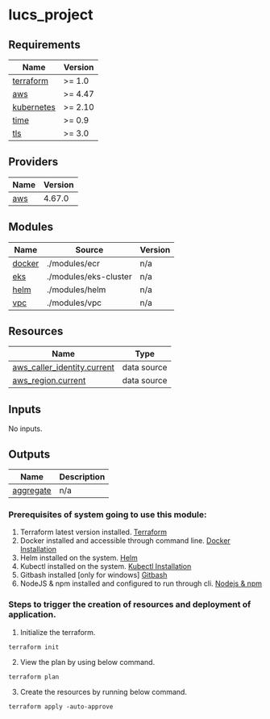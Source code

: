 # lucs_project<!-- BEGINNING OF PRE-COMMIT-TERRAFORM DOCS HOOK -->
## Requirements

| Name | Version |
|------|---------|
| <a name="requirement_terraform"></a> [terraform](#requirement\_terraform) | >= 1.0 |
| <a name="requirement_aws"></a> [aws](#requirement\_aws) | >= 4.47 |
| <a name="requirement_kubernetes"></a> [kubernetes](#requirement\_kubernetes) | >= 2.10 |
| <a name="requirement_time"></a> [time](#requirement\_time) | >= 0.9 |
| <a name="requirement_tls"></a> [tls](#requirement\_tls) | >= 3.0 |

## Providers

| Name | Version |
|------|---------|
| <a name="provider_aws"></a> [aws](#provider\_aws) | 4.67.0 |

## Modules

| Name | Source | Version |
|------|--------|---------|
| <a name="module_docker"></a> [docker](#module\_docker) | ./modules/ecr | n/a |
| <a name="module_eks"></a> [eks](#module\_eks) | ./modules/eks-cluster | n/a |
| <a name="module_helm"></a> [helm](#module\_helm) | ./modules/helm | n/a |
| <a name="module_vpc"></a> [vpc](#module\_vpc) | ./modules/vpc | n/a |

## Resources

| Name | Type |
|------|------|
| [aws_caller_identity.current](https://registry.terraform.io/providers/hashicorp/aws/latest/docs/data-sources/caller_identity) | data source |
| [aws_region.current](https://registry.terraform.io/providers/hashicorp/aws/latest/docs/data-sources/region) | data source |

## Inputs

No inputs.

## Outputs

| Name | Description |
|------|-------------|
| <a name="output_aggregate"></a> [aggregate](#output\_aggregate) | n/a |
<!-- END OF PRE-COMMIT-TERRAFORM DOCS HOOK -->


### Prerequisites of system going to use this module: 
1. Terraform latest version installed. [Terraform](https://developer.hashicorp.com/terraform/tutorials/aws-get-started/install-cli)
2. Docker installed and accessible through command line. [Docker Installation](https://docs.docker.com/engine/install/)
3. Helm installed on the system. [Helm](https://helm.sh/docs/intro/install/ß)
4. Kubectl installed on the system. [Kubectl Installation](https://kubernetes.io/docs/tasks/tools/)
5. Gitbash installed [only for windows] [Gitbash](https://git-scm.com/download/win)
6. NodeJS & npm installed and configured to run through cli. [Nodejs & npm](https://docs.npmjs.com/downloading-and-installing-node-js-and-npm)

### Steps to trigger the creation of resources and deployment of application.

1. Initialize the terraform. 
```
terraform init
```
2. View the plan by using below command.
```
terraform plan
```
3. Create the resources by running below command.
```
terraform apply -auto-approve
```